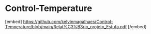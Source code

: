 # Control-Temperature
[embed] https://github.com/kelvinmagalhaes/Control-Temperature/blob/main/Relat%C3%B3rio_projeto_Estufa.pdf [/embed]
